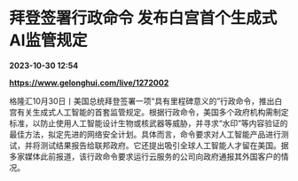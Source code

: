 # 拜登签署行政命令 发布白宫首个生成式AI监管规定

**2023-10-30 12:54**

**https://www.gelonghui.com/live/1272002**

格隆汇10月30日丨美国总统拜登签署一项“具有里程碑意义的”行政命令，推出白宫有关生成式人工智能的首套监管规定。根据行政命令，美国多个政府机构需制定标准，以防止使用人工智能设计生物或核武器等威胁，并寻求“水印”等内容验证的最佳方法，拟定先进的网络安全计划。具体而言，命令要求对人工智能产品进行测试，并将测试结果报告给联邦政府。它还提出吸引全球人工智能人才留在美国。据多家媒体此前报道，该行政命令要求运行云服务的公司向政府通报其外国客户的情况。